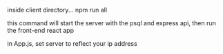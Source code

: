 inside client directory...
	npm run all 	

this command will start the server with the psql and express api, 
then run the front-end react app

in App.js, set server to reflect your ip address
